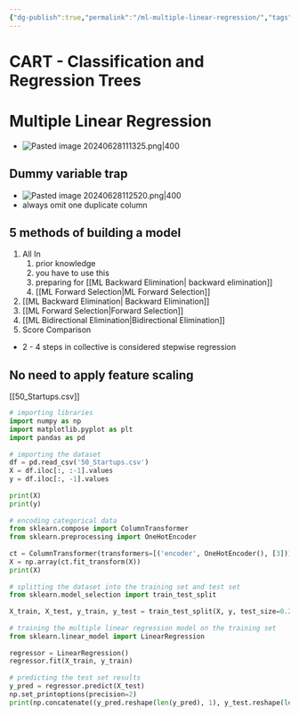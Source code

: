 ```yaml
---
{"dg-publish":true,"permalink":"/ml-multiple-linear-regression/","tags":["notes"],"created":"2024-09-14T14:53:22.422+05:30","updated":"2024-07-15T15:21:51.913+05:30"}
---
```


# CART - Classification and Regression Trees
# Multiple Linear Regression
- ![Pasted image 20240628111325.png|400](/img/user/Attachments/Pasted%20image%2020240628111325.png)
## Dummy variable trap
- ![Pasted image 20240628112520.png|400](/img/user/Attachments/Pasted%20image%2020240628112520.png)
- always omit one duplicate column
## 5 methods of building a model
1. All In
	1. prior knowledge
	2. you have to use this
	3. preparing for [[ML Backward Elimination\| backward elimination]] 
	4. [[ML Forward Selection\|ML Forward Selection]]
2. [[ML Backward Elimination\| Backward Elimination]]
3. [[ML Forward Selection\|Forward Selection]]
4. [[ML Bidirectional Elimination\|Bidirectional Elimination]]
5. Score Comparison
 - 2 - 4 steps in collective is considered stepwise regression
## No need to apply feature scaling

[[50_Startups.csv]]
```py
# importing libraries  
import numpy as np  
import matplotlib.pyplot as plt  
import pandas as pd  
  
# importing the dataset  
df = pd.read_csv('50_Startups.csv')  
X = df.iloc[:, :-1].values  
y = df.iloc[:, -1].values  
  
print(X)  
print(y)  
  
# encoding categorical data  
from sklearn.compose import ColumnTransformer  
from sklearn.preprocessing import OneHotEncoder  
  
ct = ColumnTransformer(transformers=[('encoder', OneHotEncoder(), [3])], remainder='passthrough')  
X = np.array(ct.fit_transform(X))  
print(X)  
  
# splitting the dataset into the training set and test set  
from sklearn.model_selection import train_test_split  
  
X_train, X_test, y_train, y_test = train_test_split(X, y, test_size=0.2, random_state=0)  
  
# training the multiple linear regression model on the training set  
from sklearn.linear_model import LinearRegression  
  
regressor = LinearRegression()  
regressor.fit(X_train, y_train)  
  
# predicting the test set results  
y_pred = regressor.predict(X_test)  
np.set_printoptions(precision=2)  
print(np.concatenate((y_pred.reshape(len(y_pred), 1), y_test.reshape(len(y_test), 1)), 1))
```
